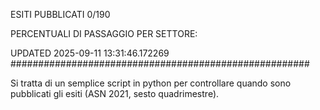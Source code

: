 ESITI PUBBLICATI 0/190 

PERCENTUALI DI PASSAGGIO PER SETTORE:

UPDATED 2025-09-11 13:31:46.172269
###################################################### 

Si tratta di un semplice script in python per controllare quando sono pubblicati gli esiti (ASN 2021, sesto quadrimestre).

